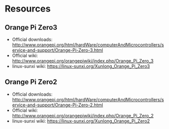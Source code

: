 # Resources

## Orange Pi Zero3

* Official downloads: http://www.orangepi.org/html/hardWare/computerAndMicrocontrollers/service-and-support/Orange-Pi-Zero-3.html
* Official wiki: http://www.orangepi.org/orangepiwiki/index.php/Orange_Pi_Zero_3
* linux-sunxi wiki: https://linux-sunxi.org/Xunlong_Orange_Pi_Zero3

## Orange Pi Zero2

* Official downloads: http://www.orangepi.org/html/hardWare/computerAndMicrocontrollers/service-and-support/Orange-Pi-Zero-2.html
* Official wiki: http://www.orangepi.org/orangepiwiki/index.php/Orange_Pi_Zero_2
* linux-sunxi wiki: https://linux-sunxi.org/Xunlong_Orange_Pi_Zero2
